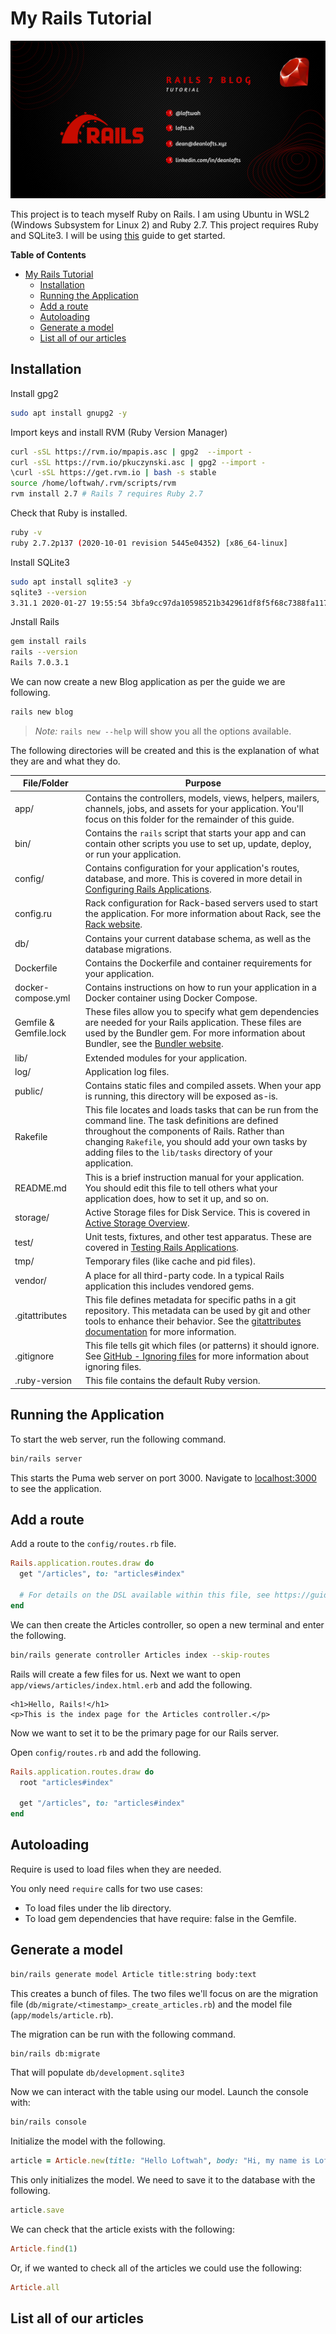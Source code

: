 # My Rails Tutorial

![Rails 7 Blog](rails7blog.png)

This project is to teach myself Ruby on Rails. I am using Ubuntu in WSL2 (Windows Subsystem for Linux 2) and Ruby 2.7. This project requires Ruby and SQLite3. I will be using [this](https://guides.rubyonrails.org/getting_started.html) guide to get started.

<!-- START doctoc generated TOC please keep comment here to allow auto update -->
<!-- DON'T EDIT THIS SECTION, INSTEAD RE-RUN doctoc TO UPDATE -->
**Table of Contents**

- [My Rails Tutorial](#my-rails-tutorial)
  - [Installation](#installation)
  - [Running the Application](#running-the-application)
  - [Add a route](#add-a-route)
  - [Autoloading](#autoloading)
  - [Generate a model](#generate-a-model)
  - [List all of our articles](#list-all-of-our-articles)

<!-- END doctoc generated TOC please keep comment here to allow auto update -->

## Installation

Install gpg2

```bash
sudo apt install gnupg2 -y
```

Import keys and install RVM (Ruby Version Manager)

```bash
curl -sSL https://rvm.io/mpapis.asc | gpg2  --import -
curl -sSL https://rvm.io/pkuczynski.asc | gpg2 --import -
\curl -sSL https://get.rvm.io | bash -s stable
source /home/loftwah/.rvm/scripts/rvm
rvm install 2.7 # Rails 7 requires Ruby 2.7
```

Check that Ruby is installed.

```bash
ruby -v        
ruby 2.7.2p137 (2020-10-01 revision 5445e04352) [x86_64-linux]
```

Install SQLite3

```bash
sudo apt install sqlite3 -y
sqlite3 --version
3.31.1 2020-01-27 19:55:54 3bfa9cc97da10598521b342961df8f5f68c7388fa117345eeb516eaa837balt1
```

Jnstall Rails

```bash
gem install rails
rails --version
Rails 7.0.3.1
```

We can now create a new Blog application as per the guide we are following.

```bash
rails new blog
```

> *Note:* `rails new --help` will show you all the options available.

The following directories will be created and this is the explanation of what they are and what they do.

| File/Folder | Purpose |
| ------------ | ------- |
| app/ | Contains the controllers, models, views, helpers, mailers, channels, jobs, and assets for your application. You'll focus on this folder for the remainder of this guide. |
| bin/ | Contains the `rails` script that starts your app and can contain other scripts you use to set up, update, deploy, or run your application. | 
| config/ | Contains configuration for your application's routes, database, and more. This is covered in more detail in [Configuring Rails Applications](https://guides.rubyonrails.org/configuring.html). |
| config.ru | Rack configuration for Rack-based servers used to start the application. For more information about Rack, see the [Rack website](https://rack.github.io/). |
| db/ | Contains your current database schema, as well as the database migrations. |
| Dockerfile | Contains the Dockerfile and container requirements for your application. |
| docker-compose.yml | Contains instructions on how to run your application in a Docker container using Docker Compose. |
| Gemfile & Gemfile.lock | These files allow you to specify what gem dependencies are needed for your Rails application. These files are used by the Bundler gem. For more information about Bundler, see the [Bundler website](https://bundler.io). |
| lib/ | Extended modules for your application. |
| log/ | Application log files. |
| public/ | Contains static files and compiled assets. When your app is running, this directory will be exposed as-is. |
| Rakefile | This file locates and loads tasks that can be run from the command line. The task definitions are defined throughout the components of Rails. Rather than changing `Rakefile`, you should add your own tasks by adding files to the `lib/tasks` directory of your application. |
| README.md | This is a brief instruction manual for your application. You should edit this file to tell others what your application does, how to set it up, and so on. |
| storage/ | Active Storage files for Disk Service. This is covered in [Active Storage Overview](https://guides.rubyonrails.org/active_storage_overview.html). |
| test/ | Unit tests, fixtures, and other test apparatus. These are covered in [Testing Rails Applications](https://guides.rubyonrails.org/testing.html). |
| tmp/ | Temporary files (like cache and pid files). |
| vendor/ | A place for all third-party code. In a typical Rails application this includes vendored gems. |
| .gitattributes | This file defines metadata for specific paths in a git repository. This metadata can be used by git and other tools to enhance their behavior. See the [gitattributes documentation](https://git-scm.com/docs/gitattributes) for more information. |
| .gitignore | This file tells git which files (or patterns) it should ignore. See [GitHub - Ignoring files](https://help.github.com/articles/ignoring-files) for more information about ignoring files. |
| .ruby-version | This file contains the default Ruby version. |

## Running the Application

To start the web server, run the following command.

```bash
bin/rails server
```

This starts the Puma web server on port 3000. Navigate to [localhost:3000](http://localhost:3000) to see the application.

## Add a route

Add a route to the `config/routes.rb` file.

```ruby
Rails.application.routes.draw do
  get "/articles", to: "articles#index"

  # For details on the DSL available within this file, see https://guides.rubyonrails.org/routing.html
end
```

We can then create the Articles controller, so open a new terminal and enter the following.

```bash
bin/rails generate controller Articles index --skip-routes
```

Rails will create a few files for us. Next we want to open `app/views/articles/index.html.erb` and add the following.

```erb
<h1>Hello, Rails!</h1>
<p>This is the index page for the Articles controller.</p>
```

Now we want to set it to be the primary page for our Rails server.

Open `config/routes.rb` and add the following.

```ruby
Rails.application.routes.draw do
  root "articles#index"

  get "/articles", to: "articles#index"
end
```

## Autoloading

Require is used to load files when they are needed.

You only need `require` calls for two use cases:

- To load files under the lib directory.
- To load gem dependencies that have require: false in the Gemfile.

## Generate a model

```bash
bin/rails generate model Article title:string body:text
```

This creates a bunch of files. The two files we'll focus on are the migration file (`db/migrate/<timestamp>_create_articles.rb`) and the model file (`app/models/article.rb`).

The migration can be run with the following command.

```bash
bin/rails db:migrate
```

That will populate `db/development.sqlite3`

Now we can interact with the table using our model. Launch the console with:

```bash
bin/rails console
```

Initialize the model with the following.

```ruby
article = Article.new(title: "Hello Loftwah", body: "Hi, my name is Loftwah and I am on Rails!")
```

This only initializes the model. We need to save it to the database with the following.

```ruby
article.save
```

We can check that the article exists with the following:

```ruby
Article.find(1)
```

Or, if we wanted to check all of the articles we could use the following:

```ruby
Article.all
```

## List all of our articles